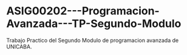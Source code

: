 # ASIG00202---Programacion-Avanzada---TP-Segundo-Modulo
Trabajo Practico del Segundo Modulo de programacion avanzada de UNICABA. 
